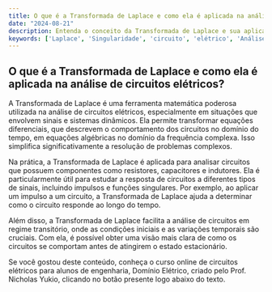 ```yaml
---
title: O que é a Transformada de Laplace e como ela é aplicada na análise de circuitos elétricos?
date: "2024-08-21"
description: Entenda o conceito da Transformada de Laplace e sua aplicação na análise de circuitos elétricos.
keywords: ['Laplace', 'Singularidade', 'circuito', 'elétrico', 'Análise', 'Forma', 'Impulso']
---
```


## O que é a Transformada de Laplace e como ela é aplicada na análise de circuitos elétricos?

A Transformada de Laplace é uma ferramenta matemática poderosa utilizada na análise de circuitos elétricos, especialmente em situações que envolvem sinais e sistemas dinâmicos. Ela permite transformar equações diferenciais, que descrevem o comportamento dos circuitos no domínio do tempo, em equações algébricas no domínio da frequência complexa. Isso simplifica significativamente a resolução de problemas complexos.

Na prática, a Transformada de Laplace é aplicada para analisar circuitos que possuem componentes como resistores, capacitores e indutores. Ela é particularmente útil para estudar a resposta de circuitos a diferentes tipos de sinais, incluindo impulsos e funções singulares. Por exemplo, ao aplicar um impulso a um circuito, a Transformada de Laplace ajuda a determinar como o circuito responde ao longo do tempo.

Além disso, a Transformada de Laplace facilita a análise de circuitos em regime transitório, onde as condições iniciais e as variações temporais são cruciais. Com ela, é possível obter uma visão mais clara de como os circuitos se comportam antes de atingirem o estado estacionário.

Se você gostou deste conteúdo, conheça o curso online de circuitos elétricos para alunos de engenharia, Domínio Elétrico, criado pelo Prof. Nicholas Yukio, clicando no botão presente logo abaixo do texto.